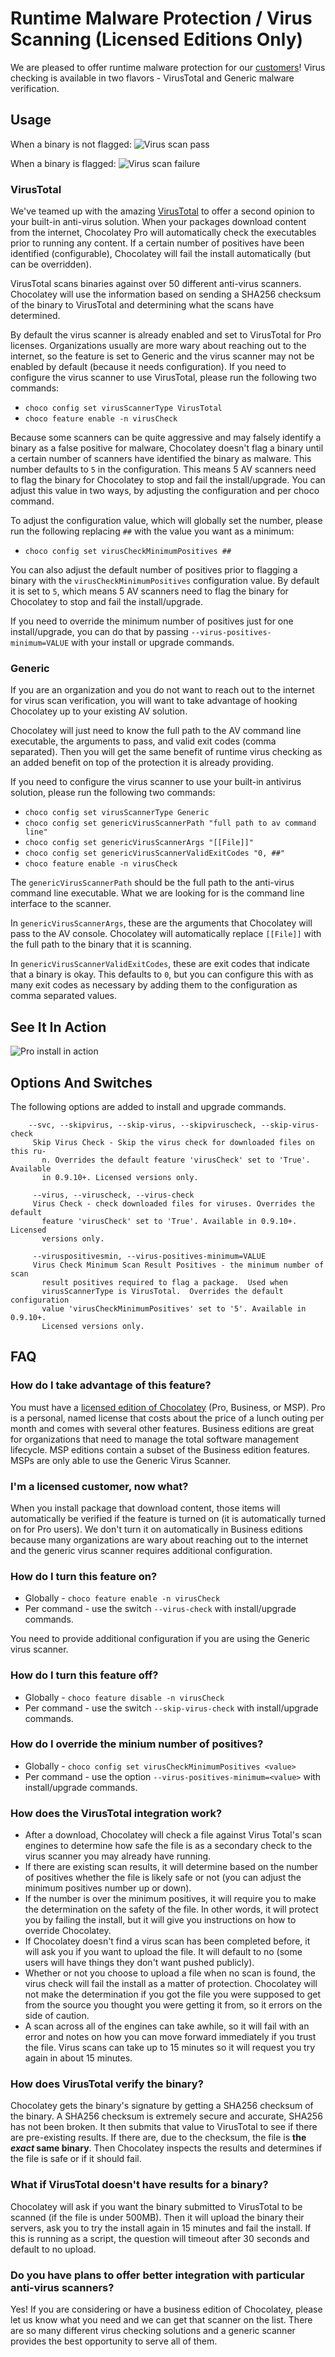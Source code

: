 # Runtime Malware Protection / Virus Scanning (Licensed Editions Only)
We are pleased to offer runtime malware protection for our [customers](https://chocolatey.org/pricing)! Virus checking is available in two flavors - VirusTotal and Generic malware verification.

## Usage

When a binary is not flagged:
![Virus scan pass](images/virus_scan_normal.png)

When a binary is flagged:
![Virus scan failure](images/virus_scan_flagged.png)


### VirusTotal
We've teamed up with the amazing [VirusTotal](https://virustotal.com/) to offer a second opinion to your built-in anti-virus solution. When your packages download content from the internet, Chocolatey Pro will automatically check the executables prior to running any content. If a certain number of positives have been identified (configurable), Chocolatey will fail the install automatically (but can be overridden).

VirusTotal scans binaries against over 50 different anti-virus scanners. Chocolatey will use the information based on sending a SHA256 checksum of the binary to VirusTotal and determining what the scans have determined.

By default the virus scanner is already enabled and set to VirusTotal for Pro licenses. Organizations usually are more wary about reaching out to the internet, so the feature is set to Generic and the virus scanner may not be enabled by default (because it needs configuration). If you need to configure the virus scanner to use VirusTotal, please run the following two commands:

 * `choco config set virusScannerType VirusTotal`
 * `choco feature enable -n virusCheck`

Because some scanners can be quite aggressive and may falsely identify a binary as a false positive for malware, Chocolatey doesn't flag a binary until a certain number of scanners have identified the binary as malware. This number defaults to `5` in the configuration. This means 5 AV scanners need to flag the binary for Chocolatey to stop and fail the install/upgrade. You can adjust this value in two ways, by adjusting the configuration and per choco command.

To adjust the configuration value, which will globally set the number, please run the following replacing `##` with the value you want as a minimum:

 * `choco config set virusCheckMinimumPositives ##`

You can also adjust the default number of positives prior to flagging a binary with the `virusCheckMinimumPositives` configuration value. By default it is set to `5`, which means 5 AV scanners need to flag the binary for Chocolatey to stop and fail the install/upgrade.

If you need to override the minimum number of positives just for one install/upgrade, you can do that by passing `--virus-positives-minimum=VALUE` with your install or upgrade commands.

### Generic
If you are an organization and you do not want to reach out to the internet for virus scan verification, you will want to take advantage of hooking Chocolatey up to your existing AV solution.

Chocolatey will just need to know the full path to the AV command line executable, the arguments to pass, and valid exit codes (comma separated).
Then you will get the same benefit of runtime virus checking as an added benefit on top of the protection it is already providing.

If you need to configure the virus scanner to use your built-in antivirus solution, please run the following two commands:

 * `choco config set virusScannerType Generic`
 * `choco config set genericVirusScannerPath "full path to av command line"`
 * `choco config set genericVirusScannerArgs "[[File]]"`
 * `choco config set genericVirusScannerValidExitCodes "0, ##"`
 * `choco feature enable -n virusCheck`

The `genericVirusScannerPath` should be the full path to the anti-virus command line executable. What we are looking for is the command line interface to the scanner.

In `genericVirusScannerArgs`, these are the arguments that Chocolatey will pass to the AV console. Chocolatey will automatically replace `[[File]]` with the full path to the binary that it is scanning.

In `genericVirusScannerValidExitCodes`, these are exit codes that indicate that a binary is okay. This defaults to `0`, but you can configure this with as many exit codes as necessary by adding them to the configuration as comma separated values.

## See It In Action

![Pro install in action](images/gifs/chocopro_install_stopped.gif)

## Options And Switches

The following options are added to install and upgrade commands.

~~~
    --svc, --skipvirus, --skip-virus, --skipviruscheck, --skip-virus-check
     Skip Virus Check - Skip the virus check for downloaded files on this ru-
       n. Overrides the default feature 'virusCheck' set to 'True'. Available
       in 0.9.10+. Licensed versions only.

     --virus, --viruscheck, --virus-check
     Virus Check - check downloaded files for viruses. Overrides the default
       feature 'virusCheck' set to 'True'. Available in 0.9.10+. Licensed
       versions only.

     --viruspositivesmin, --virus-positives-minimum=VALUE
     Virus Check Minimum Scan Result Positives - the minimum number of scan
       result positives required to flag a package.  Used when
       virusScannerType is VirusTotal.  Overrides the default configuration
       value 'virusCheckMinimumPositives' set to '5'. Available in 0.9.10+.
       Licensed versions only.
~~~


## FAQ

### How do I take advantage of this feature?
You must have a [licensed edition of Chocolatey](https://chocolatey.org/pricing) (Pro, Business, or MSP). Pro is a personal, named license that costs about the price of a lunch outing per month and comes with several other features. Business editions are great for organizations that need to manage the total software management lifecycle. MSP editions contain a subset of the Business edition features. MSPs are only able to use the Generic Virus Scanner.

### I'm a licensed customer, now what?
When you install package that download content, those items will automatically be verified if the feature is turned on (it is automatically turned on for Pro users). We don't turn it on automatically in Business editions because many organizations are wary about reaching out to the internet and the generic virus scanner requires additional configuration.

### How do I turn this feature on?

* Globally - `choco feature enable -n virusCheck`
* Per command - use the switch `--virus-check` with install/upgrade commands.

You need to provide additional configuration if you are using the Generic virus scanner.

### How do I turn this feature off?

* Globally - `choco feature disable -n virusCheck`
* Per command - use the switch `--skip-virus-check` with install/upgrade commands.

### How do I override the minium number of positives?

* Globally - `choco config set virusCheckMinimumPositives <value>`
* Per command - use the option `--virus-positives-minimum=<value>` with install/upgrade commands.

### How does the VirusTotal integration work?
 * After a download, Chocolatey will check a file against Virus Total's scan engines to determine how safe the file is as a secondary check to the virus scanner you may already have running.
 * If there are existing scan results, it will determine based on the number of positives whether the file is likely safe or not (you can adjust the minimum positives number up or down).
 * If the number is over the minimum positives, it will require you to make the determination on the safety of the file. In other words, it will protect you by failing the install, but it will give you instructions on how to override Chocolatey.
 * If Chocolatey doesn't find a virus scan has been completed before, it will ask you if you want to upload the file. It will default to no (some users will have things they don't want pushed publicly).
 * Whether or not you choose to upload a file when no scan is found, the virus check will fail the install as a matter of protection. Chocolatey will not make the determination if you got the file you were supposed to get from the source you thought you were getting it from, so it errors on the side of caution.
 * A scan across all of the engines can take awhile, so it will fail with an error and notes on how you can move forward immediately if you trust the file. Virus scans can take up to 15 minutes so it will request you try again in about 15 minutes.

### How does VirusTotal verify the binary?
Chocolatey gets the binary's signature by getting a SHA256 checksum of the binary. A SHA256 checksum is extremely secure and accurate, SHA256 has not been broken. It then submits that value to VirusTotal to see if there are pre-existing results. If there are, due to the checksum, the file is **the *exact* same binary**. Then Chocolatey inspects the results and determines if the file is safe or if it should fail.

### What if VirusTotal doesn't have results for a binary?
Chocolatey will ask if you want the binary submitted to VirusTotal to be scanned (if the file is under 500MB). Then it will upload the binary their servers, ask you to try the install again in 15 minutes and fail the install. If this is running as a script, the question will timeout after 30 seconds and default to no upload.

### Do you have plans to offer better integration with particular anti-virus scanners?
Yes! If you are considering or have a business edition of Chocolatey, please let us know what you need and we can get that scanner on the list. There are so many different virus checking solutions and a generic scanner provides the best opportunity to serve all of them.
